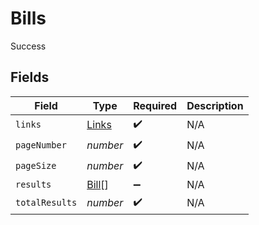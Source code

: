 # Bills

Success


## Fields

| Field                                 | Type                                  | Required                              | Description                           |
| ------------------------------------- | ------------------------------------- | ------------------------------------- | ------------------------------------- |
| `links`                               | [Links](../../models/shared/links.md) | :heavy_check_mark:                    | N/A                                   |
| `pageNumber`                          | *number*                              | :heavy_check_mark:                    | N/A                                   |
| `pageSize`                            | *number*                              | :heavy_check_mark:                    | N/A                                   |
| `results`                             | [Bill](../../models/shared/bill.md)[] | :heavy_minus_sign:                    | N/A                                   |
| `totalResults`                        | *number*                              | :heavy_check_mark:                    | N/A                                   |